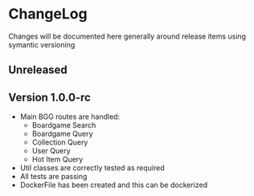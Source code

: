 # ChangeLog

Changes will be documented here generally around release items using symantic versioning

## Unreleased

## Version 1.0.0-rc

- Main BGG routes are handled:
  - Boardgame Search
  - Boardgame Query
  - Collection Query
  - User Query
  - Hot Item Query
- Util classes are correctly tested as required
- All tests are passing
- DockerFile has been created and this can be dockerized

